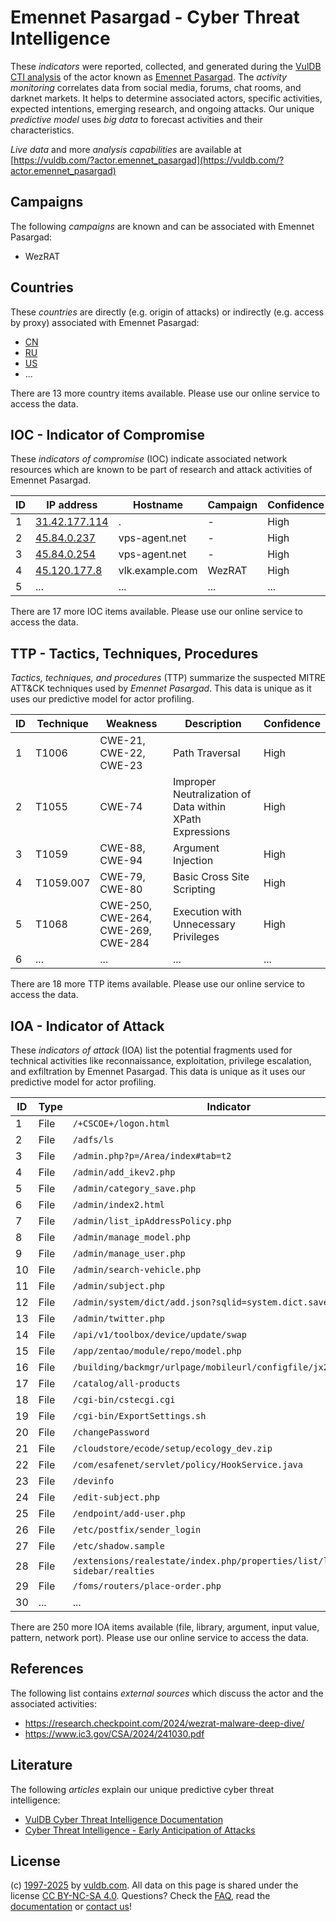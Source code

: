 # Emennet Pasargad - Cyber Threat Intelligence

These _indicators_ were reported, collected, and generated during the [VulDB CTI analysis](https://vuldb.com/?kb.cti) of the actor known as [Emennet Pasargad](https://vuldb.com/?actor.emennet_pasargad). The _activity monitoring_ correlates data from social media, forums, chat rooms, and darknet markets. It helps to determine associated actors, specific activities, expected intentions, emerging research, and ongoing attacks. Our unique _predictive model_ uses _big data_ to forecast activities and their characteristics.

_Live data_ and more _analysis capabilities_ are available at [https://vuldb.com/?actor.emennet_pasargad](https://vuldb.com/?actor.emennet_pasargad)

## Campaigns

The following _campaigns_ are known and can be associated with Emennet Pasargad:

* WezRAT

## Countries

These _countries_ are directly (e.g. origin of attacks) or indirectly (e.g. access by proxy) associated with Emennet Pasargad:

* [CN](https://vuldb.com/?country.cn)
* [RU](https://vuldb.com/?country.ru)
* [US](https://vuldb.com/?country.us)
* ...

There are 13 more country items available. Please use our online service to access the data.

## IOC - Indicator of Compromise

These _indicators of compromise_ (IOC) indicate associated network resources which are known to be part of research and attack activities of Emennet Pasargad.

ID | IP address | Hostname | Campaign | Confidence
-- | ---------- | -------- | -------- | ----------
1 | [31.42.177.114](https://vuldb.com/?ip.31.42.177.114) | . | - | High
2 | [45.84.0.237](https://vuldb.com/?ip.45.84.0.237) | vps-agent.net | - | High
3 | [45.84.0.254](https://vuldb.com/?ip.45.84.0.254) | vps-agent.net | - | High
4 | [45.120.177.8](https://vuldb.com/?ip.45.120.177.8) | vlk.example.com | WezRAT | High
5 | ... | ... | ... | ...

There are 17 more IOC items available. Please use our online service to access the data.

## TTP - Tactics, Techniques, Procedures

_Tactics, techniques, and procedures_ (TTP) summarize the suspected MITRE ATT&CK techniques used by _Emennet Pasargad_. This data is unique as it uses our predictive model for actor profiling.

ID | Technique | Weakness | Description | Confidence
-- | --------- | -------- | ----------- | ----------
1 | T1006 | CWE-21, CWE-22, CWE-23 | Path Traversal | High
2 | T1055 | CWE-74 | Improper Neutralization of Data within XPath Expressions | High
3 | T1059 | CWE-88, CWE-94 | Argument Injection | High
4 | T1059.007 | CWE-79, CWE-80 | Basic Cross Site Scripting | High
5 | T1068 | CWE-250, CWE-264, CWE-269, CWE-284 | Execution with Unnecessary Privileges | High
6 | ... | ... | ... | ...

There are 18 more TTP items available. Please use our online service to access the data.

## IOA - Indicator of Attack

These _indicators of attack_ (IOA) list the potential fragments used for technical activities like reconnaissance, exploitation, privilege escalation, and exfiltration by Emennet Pasargad. This data is unique as it uses our predictive model for actor profiling.

ID | Type | Indicator | Confidence
-- | ---- | --------- | ----------
1 | File | `/+CSCOE+/logon.html` | High
2 | File | `/adfs/ls` | Medium
3 | File | `/admin.php?p=/Area/index#tab=t2` | High
4 | File | `/admin/add_ikev2.php` | High
5 | File | `/admin/category_save.php` | High
6 | File | `/admin/index2.html` | High
7 | File | `/admin/list_ipAddressPolicy.php` | High
8 | File | `/admin/manage_model.php` | High
9 | File | `/admin/manage_user.php` | High
10 | File | `/admin/search-vehicle.php` | High
11 | File | `/admin/subject.php` | High
12 | File | `/admin/system/dict/add.json?sqlid=system.dict.save` | High
13 | File | `/admin/twitter.php` | High
14 | File | `/api/v1/toolbox/device/update/swap` | High
15 | File | `/app/zentao/module/repo/model.php` | High
16 | File | `/building/backmgr/urlpage/mobileurl/configfile/jx2_config.ini` | High
17 | File | `/catalog/all-products` | High
18 | File | `/cgi-bin/cstecgi.cgi` | High
19 | File | `/cgi-bin/ExportSettings.sh` | High
20 | File | `/changePassword` | High
21 | File | `/cloudstore/ecode/setup/ecology_dev.zip` | High
22 | File | `/com/esafenet/servlet/policy/HookService.java` | High
23 | File | `/devinfo` | Medium
24 | File | `/edit-subject.php` | High
25 | File | `/endpoint/add-user.php` | High
26 | File | `/etc/postfix/sender_login` | High
27 | File | `/etc/shadow.sample` | High
28 | File | `/extensions/realestate/index.php/properties/list/list-with-sidebar/realties` | High
29 | File | `/foms/routers/place-order.php` | High
30 | ... | ... | ...

There are 250 more IOA items available (file, library, argument, input value, pattern, network port). Please use our online service to access the data.

## References

The following list contains _external sources_ which discuss the actor and the associated activities:

* https://research.checkpoint.com/2024/wezrat-malware-deep-dive/
* https://www.ic3.gov/CSA/2024/241030.pdf

## Literature

The following _articles_ explain our unique predictive cyber threat intelligence:

* [VulDB Cyber Threat Intelligence Documentation](https://vuldb.com/?kb.cti)
* [Cyber Threat Intelligence - Early Anticipation of Attacks](https://www.scip.ch/en/?labs.20201022)

## License

(c) [1997-2025](https://vuldb.com/?kb.changelog) by [vuldb.com](https://vuldb.com/?kb.about). All data on this page is shared under the license [CC BY-NC-SA 4.0](https://creativecommons.org/licenses/by-nc-sa/4.0/). Questions? Check the [FAQ](https://vuldb.com/?kb.faq), read the [documentation](https://vuldb.com/?kb) or [contact us](https://vuldb.com/?contact)!
